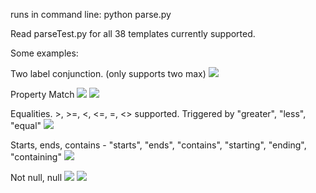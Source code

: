 

runs in command line: python parse.py

Read parseTest.py for all 38 templates currently supported.


Some examples:

Two label conjunction. (only supports two max)
<img src="https://i.gyazo.com/24318025ec3f3c976d6ee7b937532b3d.png">

Property Match
<img src="https://i.gyazo.com/b357d2a2e21c24cac9b6c34202c8c0de.png">
<img src="https://i.gyazo.com/c92427fa19747f72eb33c8c60bee39ef.png">

Equalities. >, >=, <, <=, =, <> supported. Triggered by "greater", "less", "equal"
<img src="https://gyazo.com/c56aea31191472da8ada1381e0dc545a">

Starts, ends, contains - "starts", "ends", "contains", "starting", "ending", "containing"
<img src="https://i.gyazo.com/367b016b02276e78098174a99160f886.png">

Not null, null
<img src="https://i.gyazo.com/46aa56affeb0d897d8685199a6f4c198.png">
<img src="https://i.gyazo.com/5430ee5ecdc0a0aa3466e856e62df2d9.png">


